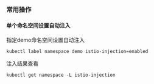 ### 常用操作

#### 单个命名空间设置自动注入

指定demo命名空间设置自动注入

```shell
kubectl label namespace demo istio-injection=enabled
```
注入结果查看

```shell
kubectl get namespace -L istio-injection
```

